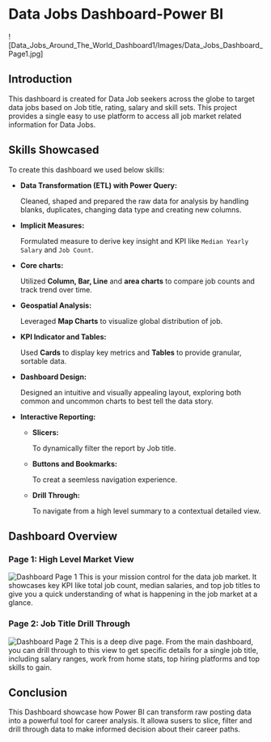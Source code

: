 # Data Jobs Dashboard-Power BI
![Data_Jobs_Around_The_World_Dashboard1/Images/Data_Jobs_Dashboard_Page1.jpg]

## Introduction
This dashboard is created for Data Job seekers across the globe to target data jobs based on Job title, rating, salary and skill sets. This project provides a single easy to use platform to access all job market related information for Data Jobs.

## Skills Showcased
To  create this dashboard we used below skills:
- **Data Transformation (ETL) with Power Query:**

    Cleaned, shaped and prepared the raw data for analysis by handling blanks, duplicates, changing data type and creating new columns.
- **Implicit Measures:**

    Formulated measure to derive key insight and KPI like `Median Yearly Salary` and `Job Count`.
- **Core charts:**

    Utilized **Column, Bar, Line** and **area charts** to compare job counts and track trend over time.
- **Geospatial Analysis:**
    
    Leveraged **Map Charts** to visualize global distribution of job.
- **KPI Indicator and Tables:**
    
    Used **Cards** to display key metrics and **Tables** to provide granular, sortable data.
- **Dashboard Design:**

    Designed an intuitive and visually appealing layout, exploring both common and uncommon charts to best tell the data story.
- **Interactive Reporting:**
    - **Slicers:** 
    
        To dynamically filter the report by Job title.
    - **Buttons and Bookmarks:** 
    
        To creat a seemless navigation experience.
    - **Drill Through:** 
    
        To navigate from a high level summary to a contextual detailed view.

## Dashboard Overview

### Page 1: High Level Market View
![Dashboard Page 1](https://github.com/shivshakti2804/Power-BI/edit/main/Data_Jobs_Around_The_World_Dashboard1/Images/Data_Jobs_Dashboard_Page1.jpg)
This is your mission control for the data job market. It showcases key KPI like total job count, median salaries, and top job titles to give you a quick understanding of what is happening in the job market at a glance.

### Page 2: Job Title Drill Through
![Dashboard Page 2](https://github.com/shivshakti2804/Power-BI/edit/main/Data_Jobs_Around_The_World_Dashboard1/Images/Data_Jobs_Dashboard_Page2.jpg)
This is a deep dive page. From the main dashboard, you can drill through to this view to get specific details for a single job title, including salary ranges, work from home stats, top hiring platforms and top skills to gain.

## Conclusion
This Dashboard showcase how Power BI can transform raw posting data into a powerful tool for career analysis. It allowa susers to slice, filter and drill through data to make informed decision about their career paths.
